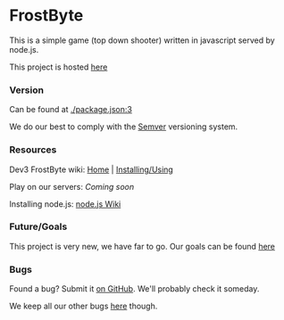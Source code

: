 # FrostByte
This is a simple game (top down shooter) written in javascript served by node.js.

This project is hosted [here](http://gitlab.mke8.me/dev3/frostbyte)

### Version
Can be found at [./package.json:3](http://gitlab.mke8.me/dev3/frostbyte/blob/master/package.json#L3)

We do our best to comply with the [Semver](http://semver.org/) versioning system.

### Resources
Dev3 FrostByte wiki:  [Home](http://gitlab.mke8.me/dev3/frostbyte/wikis/home)  |  [Installing/Using](http://gitlab.mke8.me/dev3/frostbyte/wikis/How-to-install)

Play on our servers: _Coming soon_

Installing node.js: [node.js Wiki](https://github.com/joyent/node/wiki/Installing-Node.js-via-package-manager)

### Future/Goals
This project is very new, we have far to go. Our goals can be found [here](http://gitlab.mke8.me/dev3/frostbyte/issues?assignee_id=&label_name=feature&milestone_id=&scope=&sort=&state=)

### Bugs
Found a bug? Submit it [on GitHub](https://github.com/WeAreDev3/FrostByte/issues). We'll probably check it someday. 

We keep all our other bugs [here](http://gitlab.mke8.me/dev3/frostbyte/issues) though.